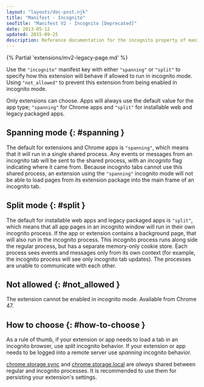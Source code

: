 ```yaml
---
layout: "layouts/doc-post.njk"
title: "Manifest - Incognito"
seoTitle: "Manifest V2 - Incognito [Deprecated]"
date: 2013-05-12
updated: 2015-09-25
description: Reference documentation for the incognito property of manifest.json.
---
```


{% Partial 'extensions/mv2-legacy-page.md' %}

Use the `"incognito"` manifest key with either `"spanning"` or `"split"` to specify how this
extension will behave if allowed to run in incognito mode. Using `"not_allowed"` to prevent this
extension from being enabled in incognito mode.

Only extensions can choose. Apps will always use the default value for the app type; `"spanning"`
for Chrome apps and `"split"` for installable web and legacy packaged apps.

## Spanning mode {: #spanning }

The default for extensions and Chrome apps is `"spanning"`, which means that it will run in a single
shared process. Any events or messages from an incognito tab will be sent to the shared process,
with an _incognito_ flag indicating where it came from. Because incognito tabs cannot use this
shared process, an extension using the `"spanning"` incognito mode will not be able to load pages
from its extension package into the main frame of an incognito tab.

## Split mode {: #split }

The default for installable web apps and legacy packaged apps is `"split"`, which means that all app
pages in an incognito window will run in their own incognito process. If the app or extension
contains a background page, that will also run in the incognito process. This incognito process runs
along side the regular process, but has a separate memory-only cookie store. Each process sees
events and messages only from its own context (for example, the incognito process will see only
incognito tab updates). The processes are unable to communicate with each other.

## Not allowed {: #not_allowed }

The extension cannot be enabled in incognito mode. Available from Chrome 47.

## How to choose {: #how-to-choose }

As a rule of thumb, if your extension or app needs to load a tab in an incognito browser, use
_split_ incognito behavior. If your extension or app needs to be logged into a remote server use
_spanning_ incognito behavior.

[chrome.storage.sync][1] and [chrome.storage.local][2] are _always_ shared between regular and
incognito processes. It is recommended to use them for persisting your extension's settings.

[1]: /docs/extensions/reference/storage#property-sync
[2]: /docs/extensions/reference/storage#property-local

